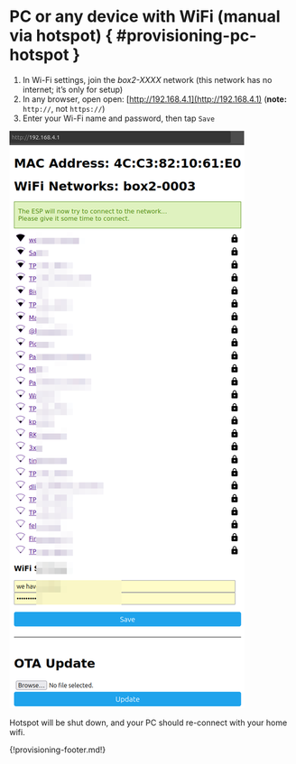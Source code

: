 # PC or any device with WiFi (manual via hotspot) { #provisioning-pc-hotspot }

1. In Wi-Fi settings, join the *box2-XXXX* network (this network has no internet; it’s only for setup)
1. In any browser, open open: [http://192.168.4.1](http://192.168.4.1) (**note:** `http://`, not `https://`)
1. Enter your Wi-Fi name and password, then tap `Save`

![img](res/img/hotspot.png)

Hotspot will be shut down, and your PC should re-connect with your home wifi.

{!provisioning-footer.md!}
